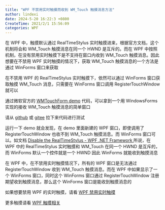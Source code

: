 ```yaml
---
title: "WPF 不禁用实时触摸而收到 WM_Touch 触摸消息方法"
author: lindexi
date: 2024-5-20 16:22:3 +0800
CreateTime: 2021/2/1 15:56:09
categories: WPF
---
```


在 WPF 中，触摸默认通过 RealTimeStylus 实时触摸进来，根据官方文档，这个机制将会和 WM_Touch 触摸消息在同一个 HWND 是互斥的。而在 WPF 中按照机制，在没有禁用实时触摸下是不支持在窗口内收到 WM_Touch 触摸消息。因此想要在不禁用 WPF 实时触摸的情况下，获取 WM_Touch 触摸消息的一个方法是通过 WinForms 窗口来获取

<!--more-->


<!-- CreateTime:2021/2/1 15:56:09 -->

<!-- 发布 -->

在不禁用 WPF 的 RealTimeStylus 实时触摸下，依然可以通过 WinForms 窗口获取触摸 WM_Touch 消息，只需要在 WinForms 窗口调用 RegisterTouchWindow 就可以

通过微软官方的 [WMTouchForm demo](https://github.com/microsoft/Windows-classic-samples/blob/fe45388171f3bfef7866f654cbac588fbb6c9f52/Samples/Win7Samples/Touch/MTScratchpadWMTouch/CS/WMTouchForm.cs) 代码，可以拿到一个用 WindowsForms 实现的接收 WM_Touch 触摸消息的简单窗口


请从 [github](https://github.com/lindexi/lindexi_gd/tree/f3fbf974/KeefemjurfuFallburjelwararcha) 或 [gitee](https://gitee.com/lindexi/lindexi_gd/tree/f3fbf974/KeefemjurfuFallburjelwararcha) 拉下来代码进行测试

运行一下 demo 就会发现，在 demo 里面新建的 WPF 窗口，即使调用了 RegisterTouchWindow 也收不到 WM_Touch 触摸消息。而 WinForms 窗口可以。如文档 [Disable the RealTimeStylus - WPF .NET Framework ](https://docs.microsoft.com/en-us/dotnet/desktop/wpf/advanced/disable-the-realtimestylus-for-wpf-applications?view=netframeworkdesktop-4.8&WT.mc_id=WD-MVP-5003260 ) 所说，在 WPF 中的 RealTimeStylus 实时触摸和 WM_Touch 在同一个 HWND 是互斥的，而 WinForms 默认一个控件就是一个 HWND 因此 WinForms 就能收到触摸消息

在 WPF 中，在不禁用实时触摸情况下，所有的 WPF 窗口是无法通过 RegisterTouchWindow 收到 WM_Touch 触摸消息。而在 WPF 中如果显示了一个 WinForms 窗口，同时这个 WinForms 窗口通过 RegisterTouchWindow 注册期望收到触摸消息，那么这个 WinForms 窗口是能收到触摸消息的

如果想要禁用 WPF 的实时触摸，请看 [WPF 禁用实时触摸](https://blog.lindexi.com/post/WPF-%E7%A6%81%E7%94%A8%E5%AE%9E%E6%97%B6%E8%A7%A6%E6%91%B8.html )

更多触摸请看 [WPF 触摸相关](https://blog.lindexi.com/post/WPF-%E8%A7%A6%E6%91%B8%E7%9B%B8%E5%85%B3.html )

